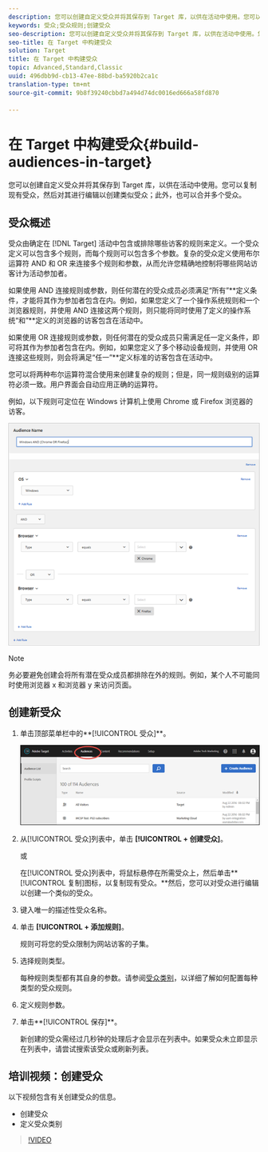 ```yaml
---
description: 您可以创建自定义受众并将其保存到 Target 库，以供在活动中使用。您可以复制现有受众，然后对其进行编辑以创建类似受众；此外，也可以合并多个受众。
keywords: 受众;受众规则;创建受众
seo-description: 您可以创建自定义受众并将其保存到 Target 库，以供在活动中使用。您可以复制现有受众，然后对其进行编辑以创建类似受众；此外，也可以合并多个受众。
seo-title: 在 Target 中构建受众
solution: Target
title: 在 Target 中构建受众
topic: Advanced,Standard,Classic
uuid: 496dbb9d-cb13-47ee-88bd-ba5920b2ca1c
translation-type: tm+mt
source-git-commit: 9b8f39240cbbd7a494d74dc0016ed666a58fd870

---
```



# 在 Target 中构建受众{#build-audiences-in-target}

您可以创建自定义受众并将其保存到 Target 库，以供在活动中使用。您可以复制现有受众，然后对其进行编辑以创建类似受众；此外，也可以合并多个受众。

## 受众概述

受众由确定在 [!DNL Target] 活动中包含或排除哪些访客的规则来定义。一个受众定义可以包含多个规则，而每个规则可以包含多个参数。复杂的受众定义使用布尔运算符 AND 和 OR 来连接多个规则和参数，从而允许您精确地控制将哪些网站访客计为活动参加者。

如果使用 AND 连接规则或参数，则任何潜在的受众成员必须满足“所有”**定义条件，才能将其作为参加者包含在内。例如，如果您定义了一个操作系统规则和一个浏览器规则，并使用 AND 连接这两个规则，则只能将同时使用了定义的操作系统“和”**定义的浏览器的访客包含在活动中。

如果使用 OR 连接规则或参数，则任何潜在的受众成员只需满足任一定义条件，即可将其作为参加者包含在内。例如，如果您定义了多个移动设备规则，并使用 OR 连接这些规则，则会将满足“任一”**定义标准的访客包含在活动中。

您可以将两种布尔运算符混合使用来创建复杂的规则；但是，同一规则级别的运算符必须一致。用户界面会自动应用正确的运算符。

例如，以下规则可定位在 Windows 计算机上使用 Chrome 或 Firefox 浏览器的访客。

![](assets/audience_create.png)

>[!NOTE]
>
>务必要避免创建会将所有潜在受众成员都排除在外的规则。例如，某个人不可能同时使用浏览器 x 和浏览器 y 来访问页面。

## 创建新受众

1. 单击顶部菜单栏中的**[!UICONTROL 受众]**。

   ![](assets/audiences_list.png)

1. 从[!UICONTROL 受众]列表中，单击 **[!UICONTROL + 创建受众]**。

   或

   在[!UICONTROL 受众]列表中，将鼠标悬停在所需受众上，然后单击**[!UICONTROL 复制]图标，以复制现有受众。**然后，您可以对受众进行编辑以创建一个类似的受众。

1. 键入唯一的描述性受众名称。
1. 单击 **[!UICONTROL + 添加规则]**。

   规则可将您的受众限制为网站访客的子集。
1. 选择规则类型。

   每种规则类型都有其自身的参数。请参阅[受众类别](../../c-target/c-audiences/c-target-rules/target-rules.md#concept_E3A77E42F1644503A829B5107B20880D)，以详细了解如何配置每种类型的受众规则。
1. 定义规则参数。
1. 单击**[!UICONTROL 保存]**。

   新创建的受众需经过几秒钟的处理后才会显示在列表中。如果受众未立即显示在列表中，请尝试搜索该受众或刷新列表。

## 培训视频：创建受众

以下视频包含有关创建受众的信息。

* 创建受众
* 定义受众类别

>[!VIDEO](https://video.tv.adobe.com/v/17392)